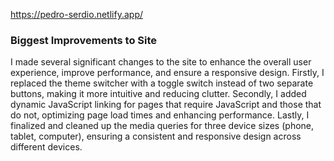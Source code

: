 https://pedro-serdio.netlify.app/

### Biggest Improvements to Site
I made several significant changes to the site to enhance the overall user experience, improve performance, and ensure a responsive design. Firstly, I replaced the theme switcher with a toggle switch instead of two separate buttons, making it more intuitive and reducing clutter. Secondly, I added dynamic JavaScript linking for pages that require JavaScript and those that do not, optimizing page load times and enhancing performance. Lastly, I finalized and cleaned up the media queries for three device sizes (phone, tablet, computer), ensuring a consistent and responsive design across different devices.
